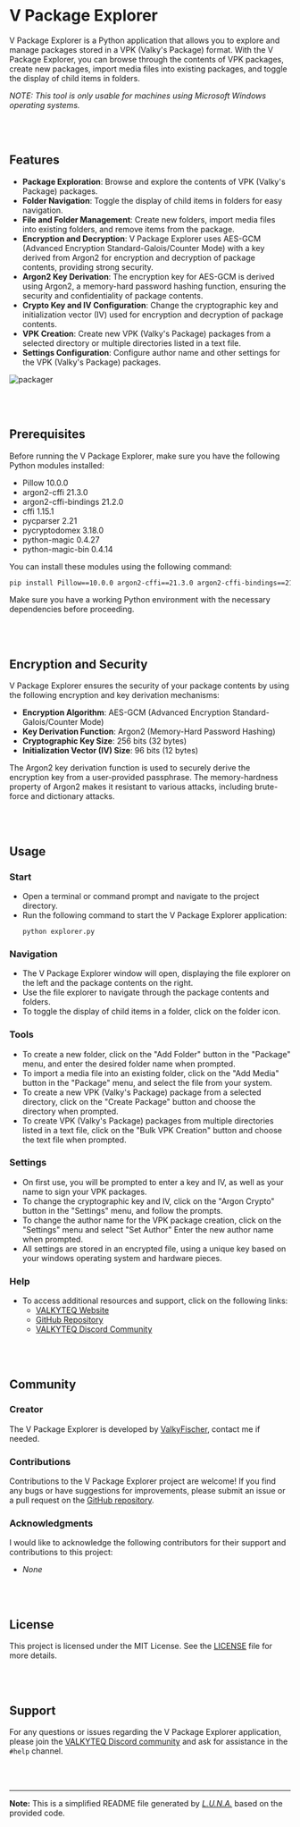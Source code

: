 # V Package Explorer

V Package Explorer is a Python application that allows you to explore and manage packages stored in a VPK (Valky's 
Package) format. With the V Package Explorer, you can browse through the contents of VPK packages, create new packages, 
import media files into existing packages, and toggle the display of child items in folders.

*NOTE: This tool is only usable for machines using Microsoft Windows operating systems.*

<br><br>

## Features

- **Package Exploration**: Browse and explore the contents of VPK (Valky's Package) packages.
- **Folder Navigation**: Toggle the display of child items in folders for easy navigation.
- **File and Folder Management**: Create new folders, import media files into existing folders, and remove items from the package.
- **Encryption and Decryption**: V Package Explorer uses AES-GCM (Advanced Encryption Standard-Galois/Counter Mode) with a key derived from Argon2 for encryption and decryption of package contents, providing strong security.
- **Argon2 Key Derivation**: The encryption key for AES-GCM is derived using Argon2, a memory-hard password hashing function, ensuring the security and confidentiality of package contents.
- **Crypto Key and IV Configuration**: Change the cryptographic key and initialization vector (IV) used for encryption and decryption of package contents.
- **VPK Creation**: Create new VPK (Valky's Package) packages from a selected directory or multiple directories listed in a text file.
- **Settings Configuration**: Configure author name and other settings for the VPK (Valky's Package) packages.

![packager](https://valkyteq.com/static/img/preview/packager.png?)

<br><br>

## Prerequisites

Before running the V Package Explorer, make sure you have the following Python modules installed:

- Pillow 10.0.0
- argon2-cffi 21.3.0
- argon2-cffi-bindings 21.2.0
- cffi 1.15.1
- pycparser 2.21
- pycryptodomex 3.18.0
- python-magic 0.4.27
- python-magic-bin 0.4.14

You can install these modules using the following command:

```bash
pip install Pillow==10.0.0 argon2-cffi==21.3.0 argon2-cffi-bindings==21.2.0 cffi==1.15.1 pycparser==2.21 pycryptodomex==3.18.0 python-magic==0.4.27 python-magic-bin==0.4.14
```

Make sure you have a working Python environment with the necessary dependencies before proceeding.

<br><br>

## Encryption and Security

V Package Explorer ensures the security of your package contents by using the following encryption and key derivation mechanisms:

- **Encryption Algorithm**: AES-GCM (Advanced Encryption Standard-Galois/Counter Mode)
- **Key Derivation Function**: Argon2 (Memory-Hard Password Hashing)
- **Cryptographic Key Size**: 256 bits (32 bytes)
- **Initialization Vector (IV) Size**: 96 bits (12 bytes)

The Argon2 key derivation function is used to securely derive the encryption key from a user-provided passphrase. 
The memory-hardness property of Argon2 makes it resistant to various attacks, including brute-force and dictionary attacks.

<br><br>

## Usage

### Start
 - Open a terminal or command prompt and navigate to the project directory. 
 - Run the following command to start the V Package Explorer application:
    ```shell
    python explorer.py
    ```


### Navigation
 - The V Package Explorer window will open, displaying the file explorer on the left and the package contents on the right. 
 - Use the file explorer to navigate through the package contents and folders. 
 - To toggle the display of child items in a folder, click on the folder icon.


### Tools
 - To create a new folder, click on the "Add Folder" button in the "Package" menu, and enter the desired folder name when prompted. 
 - To import a media file into an existing folder, click on the "Add Media" button in the "Package" menu, and select the file from your system. 
 - To create a new VPK (Valky's Package) package from a selected directory, click on the "Create Package" button and choose the directory when prompted. 
 - To create VPK (Valky's Package) packages from multiple directories listed in a text file, click on the "Bulk VPK Creation" button and choose the text file when prompted.


### Settings
 - On first use, you will be prompted to enter a key and IV, as well as your name to sign your VPK packages.
 - To change the cryptographic key and IV, click on the "Argon Crypto" button in the "Settings" menu, and follow the prompts. 
 - To change the author name for the VPK package creation, click on the "Settings" menu and select "Set Author" Enter the new author name when prompted. 
 - All settings are stored in an encrypted file, using a unique key based on your windows operating system and hardware pieces.


### Help
 - To access additional resources and support, click on the following links:
    - [VALKYTEQ Website](https://dev.valkyteq.com)
    - [GitHub Repository](https://github.com/ValkyFischer)
    - [VALKYTEQ Discord Community](https://discord.com/invite/Nu7p6wX9Nb)

<br><br>

## Community

### Creator
The V Package Explorer is developed by [ValkyFischer](https://github.com/ValkyFischer), contact me if needed.

### Contributions
Contributions to the V Package Explorer project are welcome! If you find any bugs or have suggestions for 
improvements, please submit an issue or a pull request on the [GitHub repository](https://github.com/ValkyFischer/v-package-explorer).

### Acknowledgments
I would like to acknowledge the following contributors for their support and contributions to this project:
- *None*

<br><br>

## License

This project is licensed under the MIT License. See the [LICENSE](LICENSE) file for more details.

<br><br>

## Support

For any questions or issues regarding the V Package Explorer application, please join the 
[VALKYTEQ Discord community](https://discord.com/invite/Nu7p6wX9Nb) and ask for assistance in the `#help` channel.

<br><br>

---

**Note:** This is a simplified README file generated by *[L.U.N.A.](https://luna.valkyteq.com/)* based on the provided code. 

